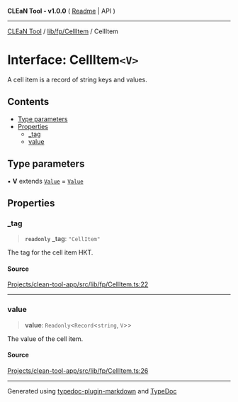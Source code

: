 **CLEaN Tool - v1.0.0** ( [Readme](../../../../README.md) \| API )

***

[CLEaN Tool](../../../../modules.md) / [lib/fp/CellItem](../README.md) / CellItem

# Interface: CellItem`<V>`

A cell item is a record of string keys and values.

## Contents

- [Type parameters](CellItem.md#type-parameters)
- [Properties](CellItem.md#properties)
  - [\_tag](CellItem.md#tag)
  - [value](CellItem.md#value)

## Type parameters

▪ **V** extends [`Value`](../type-aliases/Value.md) = [`Value`](../type-aliases/Value.md)

## Properties

### \_tag

> **`readonly`** **\_tag**: `"CellItem"`

The tag for the cell item HKT.

#### Source

[Projects/clean-tool-app/src/lib/fp/CellItem.ts:22](https://github.com/yuckyh/clean-tool-app/)

***

### value

> **value**: `Readonly`\<`Record`\<`string`, `V`\>\>

The value of the cell item.

#### Source

[Projects/clean-tool-app/src/lib/fp/CellItem.ts:26](https://github.com/yuckyh/clean-tool-app/)

***

Generated using [typedoc-plugin-markdown](https://www.npmjs.com/package/typedoc-plugin-markdown) and [TypeDoc](https://typedoc.org/)
